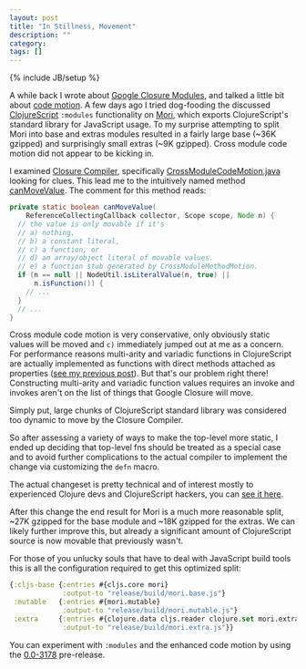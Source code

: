```yaml
---
layout: post
title: "In Stillness, Movement"
description: ""
category: 
tags: []
---
```

{% include JB/setup %}

A while back I wrote about
[Google Closure Modules](http://swannodette.github.io/2015/02/23/hello-google-closure-modules/),
and talked a little bit about
[code motion](http://en.wikipedia.org/wiki/Loop-invariant_code_motion). A
few days ago I tried dog-fooding the discussed
[ClojureScript](http://clojurescript.org) `:modules` functionality on
[Mori](http://swannodette.github.io/mori/), which exports
ClojureScript's standard library for JavaScript usage. To my surprise
attempting to split Mori into base and extras modules resulted in
a fairly large base (~36K gzipped) and surprisingly small extras (~9K
gzipped). Cross module code motion did not appear to be kicking in.

I examined
[Closure Compiler](https://developers.google.com/closure/compiler/),
specifically
[CrossModuleCodeMotion.java](https://github.com/google/closure-compiler/blob/d0605bdbf71771fa5954da9b927f9edddb8041bc/src/com/google/javascript/jscomp/CrossModuleCodeMotion.java)
looking for clues. This lead me to the intuitively named method
[canMoveValue](https://github.com/google/closure-compiler/blob/d0605bdbf71771fa5954da9b927f9edddb8041bc/src/com/google/javascript/jscomp/CrossModuleCodeMotion.java#L433-L477). The
comment for this method reads:

```java
private static boolean canMoveValue(
    ReferenceCollectingCallback collector, Scope scope, Node n) {
  // the value is only movable if it's
  // a) nothing,
  // b) a constant literal,
  // c) a function, or
  // d) an array/object literal of movable values.
  // e) a function stub generated by CrossModuleMethodMotion.
  if (n == null || NodeUtil.isLiteralValue(n, true) || 
      n.isFunction()) {
    // ...
  }
  // ...
}
```

Cross module code motion is very conservative, only obviously static
values will be moved and `c)` immediately jumped out at me as a
concern. For performance reasons multi-arity and variadic functions in
ClojureScript are actually implemented as functions with direct
methods attached as properties
([see my previous post](http://swannodette.github.io/2015/03/16/optimizing-clojurescript-function-invocation/)).
But that's our problem right there! Constructing multi-arity and
variadic function values requires an invoke and invokes aren't on the
list of things that Google Closure will move.

Simply put, large chunks of ClojureScript standard library was
considered too dynamic to move by the Closure Compiler.

So after assessing a variety of ways to make the top-level more
static, I ended up deciding that top-level fns should be treated as a
special case and to avoid further complications to the actual compiler
to implement the change via customizing the `defn` macro.

The actual changeset is pretty technical and of interest mostly to
experienced Clojure devs and ClojureScript hackers, you can
[see it here](https://github.com/clojure/clojurescript/commit/576fb6e054dd50ec458a3c9e4172a5a0002c7aea).

After this change the end result for Mori is a much more reasonable
split, ~27K gzipped for the base module and ~18K gzipped for the
extras. We can likely further improve this, but already a significant
amount of ClojureScript source is now movable that previously wasn't.

For those of you unlucky souls that have to deal with JavaScript
build tools this is all the configuration required to get this
optimized split:

```clj
{:cljs-base {:entries #{cljs.core mori}
             :output-to "release/build/mori.base.js"}
 :mutable   {:entries #{mori.mutable}
             :output-to "release/build/mori.mutable.js"}
 :extra     {:entries #{clojure.data cljs.reader clojure.set mori.extra}
             :output-to "release/build/mori.extra.js"}}
```

You can experiment with `:modules` and the enhanced code motion by
using the
[0.0-3178](https://github.com/clojure/clojurescript/releases/tag/r3178)
pre-release.

